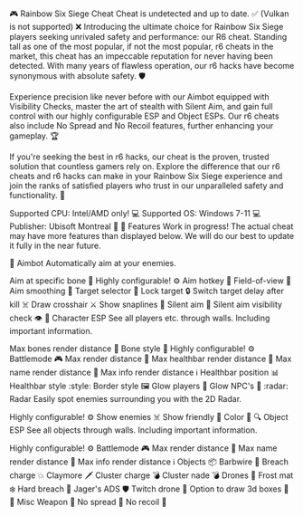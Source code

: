 🎮 Rainbow Six Siege Cheat
Cheat is undetected and up to date. ✅ (Vulkan is not supported) ❌ Introducing the ultimate choice for Rainbow Six Siege players seeking unrivaled safety and performance: our R6 cheat. Standing tall as one of the most popular, if not the most popular, r6 cheats in the market, this cheat has an impeccable reputation for never having been detected. With many years of flawless operation, our r6 hacks have become synonymous with absolute safety. 🛡️

Experience precision like never before with our Aimbot equipped with Visibility Checks, master the art of stealth with Silent Aim, and gain full control with our highly configurable ESP and Object ESPs. Our r6 cheats also include No Spread and No Recoil features, further enhancing your gameplay. 🏆

If you're seeking the best in r6 hacks, our cheat is the proven, trusted solution that countless gamers rely on. Explore the difference that our r6 cheats and r6 hacks can make in your Rainbow Six Siege experience and join the ranks of satisfied players who trust in our unparalleled safety and functionality. 🏅

Supported CPU: Intel/AMD only! 💻
Supported OS: Windows 7-11 💻
Publisher: Ubisoft Montreal 🏢
🚧 Features
Work in progress! The actual cheat may have more features than displayed below. We will do our best to update it fully in the near future.

🎯 Aimbot
Automatically aim at your enemies.

Aim at specific bone 🦴
Highly configurable! ⚙️
Aim hotkey 🔑
Field-of-view 👀
Aim smoothing 🤝
Target selector 🎯
Lock target 🔒
Switch target delay after kill ☠️
Draw crosshair ⚔️
Show snaplines 📐
Silent aim 🤫
Silent aim visibility check 👁️
👤 Character ESP
See all players etc. through walls. Including important information.

Max bones render distance 🔭
Bone style 🎨
Highly configurable! ⚙️
Battlemode 🎮
Max render distance 🔭
Max healthbar render distance 💓
Max name render distance 📛
Max info render distance ℹ️
Healthbar position 📊
Healthbar style :style:
Border style 🖼️
Glow players 🌟
Glow NPC's 🤖
:radar: Radar
Easily spot enemies surrounding you with the 2D Radar.

Highly configurable! ⚙️
Show enemies ☠️
Show friendly 👤
Color 🌈
🔍 Object ESP
See all objects through walls. Including important information.

Highly configurable! ⚙️
Battlemode 🎮
Max render distance 🔭
Max name render distance 📛
Max info render distance ℹ️
Objects 📦
Barbwire 🔧
Breach charge 💥
Claymore 🗡️
Cluster charge 💣
Cluster nade 💣
Drones 🤖
Frost mat ❄️
Hard breach 🔨
Jager's ADS 🛡️
Twitch drone 🤖
Option to draw 3d boxes 🎨
🔧 Misc
Weapon 🔫
No spread 🚫
No recoil 🚫
